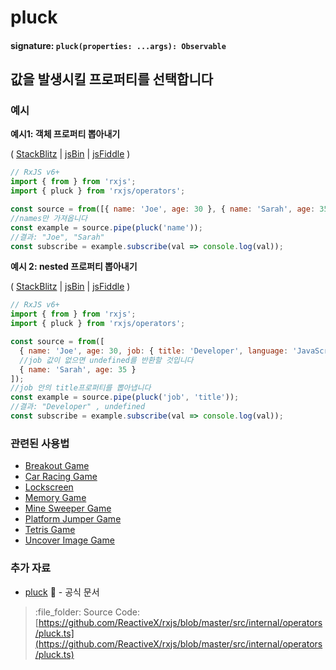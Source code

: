 # pluck

#### signature: `pluck(properties: ...args): Observable`

## 값을 발생시킬 프로퍼티를 선택합니다

### 예시

**예시1: 객체 프로퍼티 뽑아내기**

\( [StackBlitz](https://stackblitz.com/edit/typescript-jkda4e?file=index.ts&devtoolsheight=100) \| [jsBin](http://jsbin.com/zokaxiwahe/1/edit?js,console) \| [jsFiddle](https://jsfiddle.net/btroncone/58v9xq0f/) \)

```javascript
// RxJS v6+
import { from } from 'rxjs';
import { pluck } from 'rxjs/operators';

const source = from([{ name: 'Joe', age: 30 }, { name: 'Sarah', age: 35 }]);
//names만 가져옵니다
const example = source.pipe(pluck('name'));
//결과: "Joe", "Sarah"
const subscribe = example.subscribe(val => console.log(val));
```

**예시 2: nested 프로퍼티 뽑아내기**

\( [StackBlitz](https://stackblitz.com/edit/typescript-rinjzk?file=index.ts&devtoolsheight=100) \| [jsBin](http://jsbin.com/joqesidugu/1/edit?js,console) \| [jsFiddle](https://jsfiddle.net/btroncone/n592m597/) \)

```javascript
// RxJS v6+
import { from } from 'rxjs';
import { pluck } from 'rxjs/operators';

const source = from([
  { name: 'Joe', age: 30, job: { title: 'Developer', language: 'JavaScript' } },
  //job 값이 없으면 undefined를 반환할 것입니다
  { name: 'Sarah', age: 35 }
]);
//job 안의 title프로퍼티를 뽑아냅니다
const example = source.pipe(pluck('job', 'title'));
//결과: "Developer" , undefined
const subscribe = example.subscribe(val => console.log(val));
```

### 관련된 사용법

* [Breakout Game](../../recipes/breakout-game.md)
* [Car Racing Game](../../recipes/car-racing-game.md)
* [Lockscreen](../../recipes/lockscreen.md)
* [Memory Game](../../recipes/memory-game.md)
* [Mine Sweeper Game](../../recipes/mine-sweeper-game.md)
* [Platform Jumper Game](../../recipes/platform-jumper-game.md)
* [Tetris Game](../../recipes/tetris-game.md)
* [Uncover Image Game](../../recipes/uncover-image-game.md)

### 추가 자료

* [pluck](https://rxjs.dev/api/operators/pluck) :newspaper: - 공식 문서

> :file\_folder: Source Code: [https://github.com/ReactiveX/rxjs/blob/master/src/internal/operators/pluck.ts](https://github.com/ReactiveX/rxjs/blob/master/src/internal/operators/pluck.ts)

